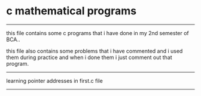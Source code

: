  # c mathematical programs 

---------------------------------------------------------------------------------
this file contains some c programs that i have done in my 2nd semester of BCA..

this file also contains some problems that i have commented and i used them during practice and when i done them i just comment out that program.

------------------------------------------------------------------------------------

learning pointer addresses in first.c file 

------------------------------------------------------------------------------------


